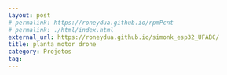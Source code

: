 ```yaml
---
layout: post
# permalink: https://roneydua.github.io/rpmPcnt
# permalink: ./html/index.html
external_url: https://roneydua.github.io/simonk_esp32_UFABC/
title: planta motor drone
category: Projetos
tag:
---
```

